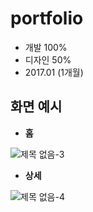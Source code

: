 # portfolio

- 개발 100%
- 디자인 50%
- 2017.01 (1개월)

## 화면 예시

* <b>홈</b>

![제목 없음-3](https://user-images.githubusercontent.com/14077108/135567837-b94a71f3-450b-4d78-95d1-24c106b30b36.png)


* <b>상세</b>

![제목 없음-4](https://user-images.githubusercontent.com/14077108/135568100-25044ff8-1e32-4281-a770-73eb70cae26d.png)

